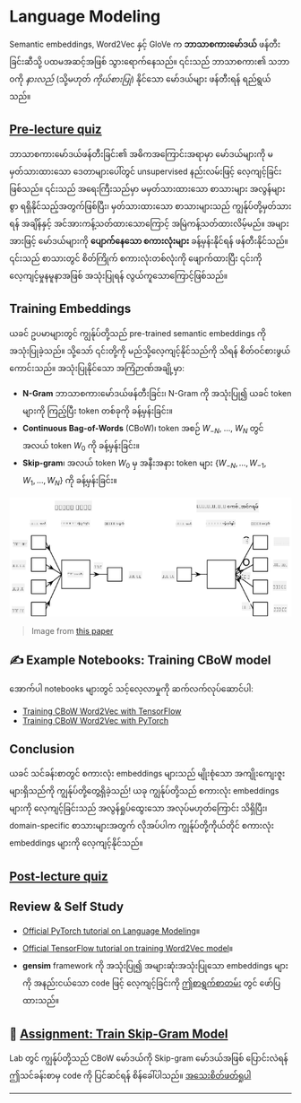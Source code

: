 <!--
CO_OP_TRANSLATOR_METADATA:
{
  "original_hash": "7ba20f54a5bfcd6521018cdfb17c7c57",
  "translation_date": "2025-09-23T15:24:05+00:00",
  "source_file": "lessons/5-NLP/15-LanguageModeling/README.md",
  "language_code": "my"
}
-->
# Language Modeling

Semantic embeddings, Word2Vec နှင့် GloVe က **ဘာသာစကားမော်ဒယ်** ဖန်တီးခြင်းဆီသို့ ပထမအဆင့်အဖြစ် သွားရောက်နေသည်။ ၎င်းသည် ဘာသာစကား၏ သဘာဝကို *နားလည်* (သို့မဟုတ် *ကိုယ်စားပြု*) နိုင်သော မော်ဒယ်များ ဖန်တီးရန် ရည်ရွယ်သည်။

## [Pre-lecture quiz](https://ff-quizzes.netlify.app/en/ai/quiz/29)

ဘာသာစကားမော်ဒယ်ဖန်တီးခြင်း၏ အဓိကအကြောင်းအရာမှာ မော်ဒယ်များကို မမှတ်သားထားသော ဒေတာများပေါ်တွင် unsupervised နည်းလမ်းဖြင့် လေ့ကျင့်ခြင်းဖြစ်သည်။ ၎င်းသည် အရေးကြီးသည်မှာ မမှတ်သားထားသော စာသားများ အလွန်များစွာ ရရှိနိုင်သည့်အတွက်ဖြစ်ပြီး၊ မှတ်သားထားသော စာသားများသည် ကျွန်ုပ်တို့မှတ်သားရန် အချိန်နှင့် အင်အားကန့်သတ်ထားသောကြောင့် အမြဲကန့်သတ်ထားလိမ့်မည်။ အများအားဖြင့် မော်ဒယ်များကို **ပျောက်နေသော စကားလုံးများ** ခန့်မှန်းနိုင်ရန် ဖန်တီးနိုင်သည်။ ၎င်းသည် စာသားတွင် စိတ်ကြိုက် စကားလုံးတစ်လုံးကို ဖျောက်ထားပြီး ၎င်းကို လေ့ကျင့်မှုနမူနာအဖြစ် အသုံးပြုရန် လွယ်ကူသောကြောင့်ဖြစ်သည်။

## Training Embeddings

ယခင် ဥပမာများတွင် ကျွန်ုပ်တို့သည် pre-trained semantic embeddings ကို အသုံးပြုခဲ့သည်။ သို့သော် ၎င်းတို့ကို မည်သို့လေ့ကျင့်နိုင်သည်ကို သိရန် စိတ်ဝင်စားဖွယ်ကောင်းသည်။ အသုံးပြုနိုင်သော အကြံဉာဏ်အချို့မှာ:

* **N-Gram** ဘာသာစကားမော်ဒယ်ဖန်တီးခြင်း၊ N-Gram ကို အသုံးပြု၍ ယခင် token များကို ကြည့်ပြီး token တစ်ခုကို ခန့်မှန်းခြင်း။
* **Continuous Bag-of-Words** (CBoW)၊ token အစဉ် $W_{-N}$, ..., $W_N$ တွင် အလယ် token $W_0$ ကို ခန့်မှန်းခြင်း။
* **Skip-gram**၊ အလယ် token $W_0$ မှ အနီးအနား token များ {$W_{-N},\dots, W_{-1}, W_1,\dots, W_N$} ကို ခန့်မှန်းခြင်း။

![image from paper on converting words to vectors](../../../../../translated_images/example-algorithms-for-converting-words-to-vectors.fbe9207a726922f6f0f5de66427e8a6eda63809356114e28fb1fa5f4a83ebda7.my.png)

> Image from [this paper](https://arxiv.org/pdf/1301.3781.pdf)

## ✍️ Example Notebooks: Training CBoW model

အောက်ပါ notebooks များတွင် သင့်လေ့လာမှုကို ဆက်လက်လုပ်ဆောင်ပါ:

* [Training CBoW Word2Vec with TensorFlow](CBoW-TF.ipynb)
* [Training CBoW Word2Vec with PyTorch](CBoW-PyTorch.ipynb)

## Conclusion

ယခင် သင်ခန်းစာတွင် စကားလုံး embeddings များသည် မျိုးစုံသော အကျိုးကျေးဇူးများရှိသည်ကို ကျွန်ုပ်တို့တွေ့ရှိခဲ့သည်! ယခု ကျွန်ုပ်တို့သည် စကားလုံး embeddings များကို လေ့ကျင့်ခြင်းသည် အလွန်ရှုပ်ထွေးသော အလုပ်မဟုတ်ကြောင်း သိရှိပြီး၊ domain-specific စာသားများအတွက် လိုအပ်ပါက ကျွန်ုပ်တို့ကိုယ်တိုင် စကားလုံး embeddings များကို လေ့ကျင့်နိုင်သည်။

## [Post-lecture quiz](https://ff-quizzes.netlify.app/en/ai/quiz/30)

## Review & Self Study

* [Official PyTorch tutorial on Language Modeling](https://pytorch.org/tutorials/beginner/nlp/word_embeddings_tutorial.html)။
* [Official TensorFlow tutorial on training Word2Vec model](https://www.TensorFlow.org/tutorials/text/word2vec)။
* **gensim** framework ကို အသုံးပြု၍ အများဆုံးအသုံးပြုသော embeddings များကို အနည်းငယ်သော code ဖြင့် လေ့ကျင့်ခြင်းကို [ဤစာရွက်စာတမ်း](https://pytorch.org/tutorials/beginner/nlp/word_embeddings_tutorial.html) တွင် ဖော်ပြထားသည်။

## 🚀 [Assignment: Train Skip-Gram Model](lab/README.md)

Lab တွင် ကျွန်ုပ်တို့သည် CBoW မော်ဒယ်ကို Skip-gram မော်ဒယ်အဖြစ် ပြောင်းလဲရန် ဤသင်ခန်းစာမှ code ကို ပြင်ဆင်ရန် စိန်ခေါ်ပါသည်။ [အသေးစိတ်ဖတ်ရှုပါ](lab/README.md)

---

